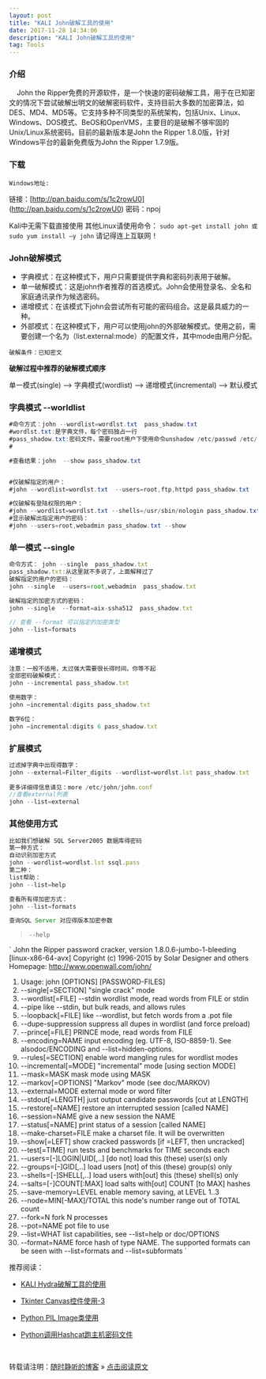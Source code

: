 ```yaml
--- 
layout: post
title: "KALI John破解工具的使用"
date: 2017-11-28 14:34:06 
description: "KALI John破解工具的使用"
tag: Tools
---
```


### 介绍

&nbsp;&nbsp;&nbsp; John the Ripper免费的开源软件，是一个快速的密码破解工具，用于在已知密文的情况下尝试破解出明文的破解密码软件，支持目前大多数的加密算法，如DES、MD4、MD5等。它支持多种不同类型的系统架构，包括Unix、Linux、Windows、DOS模式、BeOS和OpenVMS，主要目的是破解不够牢固的Unix/Linux系统密码。目前的最新版本是John the Ripper 1.8.0版，针对Windows平台的最新免费版为John the Ripper 1.7.9版。

### 下载

`Windows地址:`
	
链接：[http://pan.baidu.com/s/1c2rowU0] (http://pan.baidu.com/s/1c2rowU0) 密码：npoj

Kali中无需下载直接使用
其他Linux请使用命令：
`sudo apt-get install john
或
	sudo yum install –y john`
请记得连上互联网！

### John破解模式

- 字典模式：在这种模式下，用户只需要提供字典和密码列表用于破解。
- 单一破解模式：这是john作者推荐的首选模式。John会使用登录名、全名和家庭通讯录作为候选密码。
- 递增模式：在该模式下john会尝试所有可能的密码组合。这是最具威力的一种。
- 外部模式：在这种模式下，用户可以使用john的外部破解模式。使用之前，需要创建一个名为（list.external:mode）的配置文件，其中mode由用户分配。

`破解条件：已知密文`

**破解过程中推荐的破解模式顺序**

单一模式(single) --> 字典模式(wordlist) --> 递增模式(incremental)  --> 默认模式

### 字典模式 --worldlist

```JAVA
#命令方式：john --wordlist=wordlst.txt  pass_shadow.txt
#wordlst.txt:是字典文件，每个密码独占一行
#pass_shadow.txt:密码文件，需要root用户下使用命令unshadow /etc/passwd /etc/shadow > pass_shadow.txt 来合并passwd文件和shadow文件到一个文件中
#

#查看结果：john  --show pass_shadow.txt


#仅破解指定的用户： 
#john --wordlist=wordlst.txt  --users=root,ftp,httpd pass_shadow.txt 

#仅破解有登陆权限的用户：
#john --wordlist=wordlst.txt --shells=/usr/sbin/nologin pass_shadow.txt
#显示破解出指定用户的密码：
#john --users=root,webadmin pass_shadow.txt --show
```

### 单一模式 --single
```javascript
命令方式： john --single  pass_shadow.txt
pass_shadow.txt:从这里就不多说了，上面解释过了
破解指定的用户的密码：
john --single  --users=root,webadmin  pass_shadow.txt

破解指定的加密方式的密码：
john --single  --format=aix-ssha512  pass_shadow.txt

// 查看 --format 可以指定的加密类型
john --list=formats

```

### 递增模式

```javascript
注意：一般不适用，太过强大需要很长得时间，你等不起
全部密码破解模式：
john --incremental pass_shadow.txt

使用数字：
john –incremental:digits pass_shadow.txt

数字6位：
john –incremental:digits 6 pass_shadow.txt
```

### 扩展模式

```javascript
过滤掉字典中出现得数字：
john --external=Filter_digits --wordlist=wordlst.lst pass_shadow.txt
 
更多详细得信息请见：more /etc/john/john.conf
//查看external列表
john --list=external
```

### 其他使用方式

```JAVASCRIPT
比如我们想破解 SQL Server2005 数据库得密码
第一种方式：
自动识别加密方式
john --wordlist=wordlst.lst ssql.pass
第二种：
list帮助：
john --list=help

查看所有得加密方式：
john --list=formats

查询SQL Server 对应得版本加密参数
```
> `--help`

`
John the Ripper password cracker, version 1.8.0.6-jumbo-1-bleeding [linux-x86-64-avx]
Copyright (c) 1996-2015 by Solar Designer and others
Homepage: http://www.openwall.com/john/

1.	Usage: john [OPTIONS] [PASSWORD-FILES]
2.	--single[=SECTION]        "single crack" mode
3.	--wordlist[=FILE] --stdin wordlist mode, read words from FILE or stdin
4.	--pipe  like --stdin, but bulk reads, and allows rules
5.	--loopback[=FILE]         like --wordlist, but fetch words from a .pot file
6.	--dupe-suppression        suppress all dupes in wordlist (and force preload)
7.	--prince[=FILE]           PRINCE mode, read words from FILE
8.	--encoding=NAME           input encoding (eg. UTF-8, ISO-8859-1). See alsodoc/ENCODING and --list=hidden-options.
10.	--rules[=SECTION]         enable word mangling rules for wordlist modes
11.	--incremental[=MODE]      "incremental" mode [using section MODE]
12.	--mask=MASK               mask mode using MASK
13.	--markov[=OPTIONS]        "Markov" mode (see doc/MARKOV)
14.	--external=MODE           external mode or word filter
15.	--stdout[=LENGTH]         just output candidate passwords [cut at LENGTH]
16.	--restore[=NAME]          restore an interrupted session [called NAME]
17.	--session=NAME            give a new session the NAME
18.	--status[=NAME]           print status of a session [called NAME]
19.	--make-charset=FILE       make a charset file. It will be overwritten
20.	--show[=LEFT]             show cracked passwords [if =LEFT, then uncracked]
21.	--test[=TIME]             run tests and benchmarks for TIME seconds each
22.	--users=[-]LOGIN|UID[,..] [do not] load this (these) user(s) only
23.	--groups=[-]GID[,..]      load users [not] of this (these) group(s) only
24.	--shells=[-]SHELL[,..]    load users with[out] this (these) shell(s) only
25.	--salts=[-]COUNT[:MAX]    load salts with[out] COUNT [to MAX] hashes
26.	--save-memory=LEVEL       enable memory saving, at LEVEL 1..3
27.	--node=MIN[-MAX]/TOTAL    this node's number range out of TOTAL count
28.	--fork=N                  fork N processes
29.	--pot=NAME                pot file to use
30.	--list=WHAT               list capabilities, see --list=help or doc/OPTIONS
31.	--format=NAME             force hash of type NAME. The supported formats        can be seen with --list=formats and --list=subformats
`


推荐阅读：

- [KALI Hydra破解工具的使用](https://ssjt21.github.io/2017/11/TOOLS_Hydra/)

- [Tkinter Canvas控件使用-3](https://ssjt21.github.io/2017/11/Python_TK_Canvas/)

- [Python PIL Image类使用](http://ssjt21.github.io/2017/11/Python_PIL_Image_Module/)

- [Python调用Hashcat跑主机密码文件](http://ssjt21.github.io/2017/11/Python_Hashcatshell/)



<br>

转载请注明：[随时静听的博客](http://ssjt21.github.io) » [点击阅读原文](https://ssjt21.github.io/2017/11/TOOLS_John/)